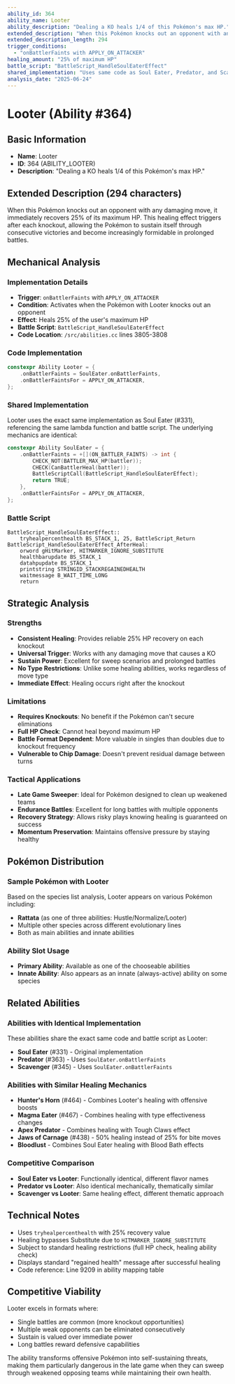 ```yaml
---
ability_id: 364
ability_name: Looter
ability_description: "Dealing a KO heals 1/4 of this Pokémon's max HP."
extended_description: "When this Pokémon knocks out an opponent with any damaging move, it immediately recovers 25% of its maximum HP. This healing effect triggers after each knockout, allowing the Pokémon to sustain itself through consecutive victories and become increasingly formidable in prolonged battles."
extended_description_length: 294
trigger_conditions:
  - "onBattlerFaints with APPLY_ON_ATTACKER"
healing_amount: "25% of maximum HP"
battle_script: "BattleScript_HandleSoulEaterEffect"
shared_implementation: "Uses same code as Soul Eater, Predator, and Scavenger"
analysis_date: "2025-06-24"
---
```


# Looter (Ability #364)

## Basic Information
- **Name**: Looter
- **ID**: 364 (ABILITY_LOOTER)
- **Description**: "Dealing a KO heals 1/4 of this Pokémon's max HP."

## Extended Description (294 characters)
When this Pokémon knocks out an opponent with any damaging move, it immediately recovers 25% of its maximum HP. This healing effect triggers after each knockout, allowing the Pokémon to sustain itself through consecutive victories and become increasingly formidable in prolonged battles.

## Mechanical Analysis

### Implementation Details
- **Trigger**: `onBattlerFaints` with `APPLY_ON_ATTACKER`
- **Condition**: Activates when the Pokémon with Looter knocks out an opponent
- **Effect**: Heals 25% of the user's maximum HP
- **Battle Script**: `BattleScript_HandleSoulEaterEffect`
- **Code Location**: `/src/abilities.cc` lines 3805-3808

### Code Implementation
```cpp
constexpr Ability Looter = {
    .onBattlerFaints = SoulEater.onBattlerFaints,
    .onBattlerFaintsFor = APPLY_ON_ATTACKER,
};
```

### Shared Implementation
Looter uses the exact same implementation as Soul Eater (#331), referencing the same lambda function and battle script. The underlying mechanics are identical:

```cpp
constexpr Ability SoulEater = {
    .onBattlerFaints = +[](ON_BATTLER_FAINTS) -> int {
        CHECK_NOT(BATTLER_MAX_HP(battler));
        CHECK(CanBattlerHeal(battler));
        BattleScriptCall(BattleScript_HandleSoulEaterEffect);
        return TRUE;
    },
    .onBattlerFaintsFor = APPLY_ON_ATTACKER,
};
```

### Battle Script
```assembly
BattleScript_HandleSoulEaterEffect::
    tryhealpercenthealth BS_STACK_1, 25, BattleScript_Return
BattleScript_HandleSoulEaterEffect_AfterHeal:
    orword gHitMarker, HITMARKER_IGNORE_SUBSTITUTE
    healthbarupdate BS_STACK_1
    datahpupdate BS_STACK_1
    printstring STRINGID_STACKREGAINEDHEALTH
    waitmessage B_WAIT_TIME_LONG
    return
```

## Strategic Analysis

### Strengths
- **Consistent Healing**: Provides reliable 25% HP recovery on each knockout
- **Universal Trigger**: Works with any damaging move that causes a KO
- **Sustain Power**: Excellent for sweep scenarios and prolonged battles
- **No Type Restrictions**: Unlike some healing abilities, works regardless of move type
- **Immediate Effect**: Healing occurs right after the knockout

### Limitations
- **Requires Knockouts**: No benefit if the Pokémon can't secure eliminations
- **Full HP Check**: Cannot heal beyond maximum HP
- **Battle Format Dependent**: More valuable in singles than doubles due to knockout frequency
- **Vulnerable to Chip Damage**: Doesn't prevent residual damage between turns

### Tactical Applications
- **Late Game Sweeper**: Ideal for Pokémon designed to clean up weakened teams
- **Endurance Battles**: Excellent for long battles with multiple opponents
- **Recovery Strategy**: Allows risky plays knowing healing is guaranteed on success
- **Momentum Preservation**: Maintains offensive pressure by staying healthy

## Pokémon Distribution

### Sample Pokémon with Looter
Based on the species list analysis, Looter appears on various Pokémon including:
- **Rattata** (as one of three abilities: Hustle/Normalize/Looter)
- Multiple other species across different evolutionary lines
- Both as main abilities and innate abilities

### Ability Slot Usage
- **Primary Ability**: Available as one of the chooseable abilities
- **Innate Ability**: Also appears as an innate (always-active) ability on some species

## Related Abilities

### Abilities with Identical Implementation
These abilities share the exact same code and battle script as Looter:
- **Soul Eater** (#331) - Original implementation
- **Predator** (#363) - Uses `SoulEater.onBattlerFaints`
- **Scavenger** (#345) - Uses `SoulEater.onBattlerFaints`

### Abilities with Similar Healing Mechanics
- **Hunter's Horn** (#464) - Combines Looter's healing with offensive boosts
- **Magma Eater** (#467) - Combines healing with type effectiveness changes
- **Apex Predator** - Combines healing with Tough Claws effect
- **Jaws of Carnage** (#438) - 50% healing instead of 25% for bite moves
- **Bloodlust** - Combines Soul Eater healing with Blood Bath effects

### Competitive Comparison
- **Soul Eater vs Looter**: Functionally identical, different flavor names
- **Predator vs Looter**: Also identical mechanically, thematically similar
- **Scavenger vs Looter**: Same healing effect, different thematic approach

## Technical Notes
- Uses `tryhealpercenthealth` with 25% recovery value
- Healing bypasses Substitute due to `HITMARKER_IGNORE_SUBSTITUTE`
- Subject to standard healing restrictions (full HP check, healing ability check)
- Displays standard "regained health" message after successful healing
- Code reference: Line 9209 in ability mapping table

## Competitive Viability
Looter excels in formats where:
- Single battles are common (more knockout opportunities)
- Multiple weak opponents can be eliminated consecutively
- Sustain is valued over immediate power
- Long battles reward defensive capabilities

The ability transforms offensive Pokémon into self-sustaining threats, making them particularly dangerous in the late game when they can sweep through weakened opposing teams while maintaining their own health.